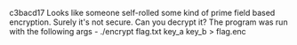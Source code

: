 c3bacd17
Looks like someone self-rolled some kind of prime field based encryption. Surely it's not secure. Can you decrypt it?
The program was run with the following args - ./encrypt flag.txt key_a key_b > flag.enc

